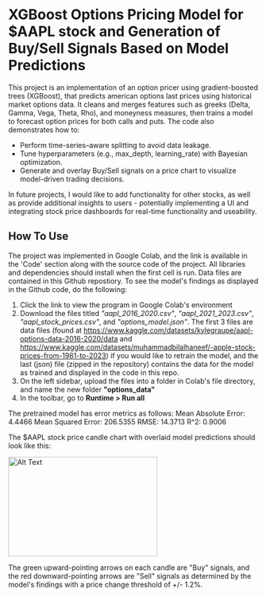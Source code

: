# XGBoost Options Pricing Model for $AAPL stock and Generation of Buy/Sell Signals Based on Model Predictions

This project is an implementation of an option pricer using gradient-boosted trees (XGBoost), that predicts american options last prices using historical market options data. It cleans and merges features such as greeks (Delta, Gamma, Vega, Theta, Rho), and moneyness measures, then trains a model to forecast option prices for both calls and puts. The code also demonstrates how to:

- Perform time-series–aware splitting to avoid data leakage.
- Tune hyperparameters (e.g., max_depth, learning_rate) with Bayesian optimization.
- Generate and overlay Buy/Sell signals on a price chart to visualize model-driven trading decisions.

In future projects, I would like to add functionality for other stocks, as well as provide additional insights to users - potentially implementing a UI and integrating stock price dashboards for real-time functionality and useability.

## How To Use

The project was implemented in Google Colab, and the link is available in the 'Code' section along with the source code of the project. All libraries and dependencies should install when the first cell is run. Data files are contained in this Github repostiory. To see the model's findings as displayed in the Github code, do the following:

1. Click the link to view the program in Google Colab's environment
2. Download the files titled *"aapl_2016_2020.csv"*, *"aapl_2021_2023.csv"*, *"aapl_stock_prices.csv"*, and *"options_model.json"*. The first 3 files are data files (found at https://www.kaggle.com/datasets/kylegraupe/aapl-options-data-2016-2020/data and https://www.kaggle.com/datasets/muhammadbilalhaneef/-apple-stock-prices-from-1981-to-2023) if you would like to retrain the model, and the last (json) file (zipped in the repository) contains the data for the model as trained and displayed in the code in this repo.
3. On the left sidebar, upload the files into a folder in Colab's file directory, and name the new folder **"options_data"**
4. In the toolbar, go to **Runtime > Run all**

The pretrained model has error metrics as follows:
Mean Absolute Error: 4.4466
Mean Squared Error: 206.5355
RMSE: 14.3713
R^2: 0.9006

The $AAPL stock price candle chart with overlaid model predictions should look like this:

<img src="(https://github.com/user-attachments/assets/1fc37984-7b53-456b-9a85-23279f08f183)" alt="Alt Text" width="300" height="200">

The green upward-pointing arrows on each candle are "Buy" signals, and the red downward-pointing arrows are "Sell" signals as determined by the model's findings with a price change threshold of +/- 1.2%.


